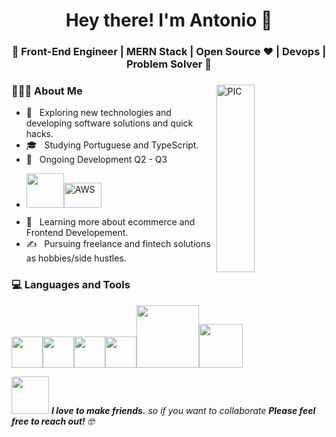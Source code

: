 <h1 align="center">Hey there! I'm Antonio 👋 </h1>
<h3 align="center">🚀 Front-End Engineer | MERN Stack | Open Source ♥ | Devops | Problem Solver  🚀</h3>
<div>
<img width = "35%" align="right" alt="PIC" height="300px" src="https://www.pngitem.com/pimgs/m/4-42822_apple-tv-copy-developer-illustration-png-transparent-png.png" />
<div align="left"> 
  <h3> 👨🏻‍💻 About Me </h3>

  - 🤔 &nbsp; Exploring new technologies and developing software solutions and quick hacks.
  - 🎓 &nbsp; Studying Portuguese and TypeScript.
  - 💼 &nbsp; Ongoing Development Q2 - Q3
  - <p><img src="https://pluspng.com/img-png/salesforce-logo-vector-png-salesforce-logo-png-2300.png" width="60" height="55"><img title="AWS" src="https://raw.githubusercontent.com/Thomas-George-T/Thomas-George-T/master/assets/aws.svg" width="60" height="40" /></p>
  - 🌱 &nbsp; Learning more about ecommerce and Frontend Developement.
  - ✍️ &nbsp; Pursuing freelance and fintech solutions as hobbies/side hustles.  
</div> 
</div>

<div>
  <h3> 💻 Languages and Tools </h3>
  <p>
   <img src="https://media3.giphy.com/media/ln7z2eWriiQAllfVcn/200w.webp" width="50"><img src="https://i.giphy.com/media/eNAsjO55tPbgaor7ma/200w.webp" width="50"><img src="https://i.giphy.com/media/IdyAQJVN2kVPNUrojM/200.webp" width="50"><img src="https://media3.giphy.com/media/kdFc8fubgS31b8DsVu/giphy.webp" width="50"><img src="https://media.giphy.com/media/kH1DBkPNyZPOk0BxrM/giphy.gif" width="100"><img src="https://media.giphy.com/media/SsCYf6DRFJrOpP0IoM/giphy.gif" width="70">
  <p>
    <img src="https://media.giphy.com/media/LnQjpWaON8nhr21vNW/giphy.gif" width="60"> <em><b>I love to make friends.</b> so if you want to collaborate <b>Please feel free to reach out!</b> 🤓</em>
</div> 

</div> 
